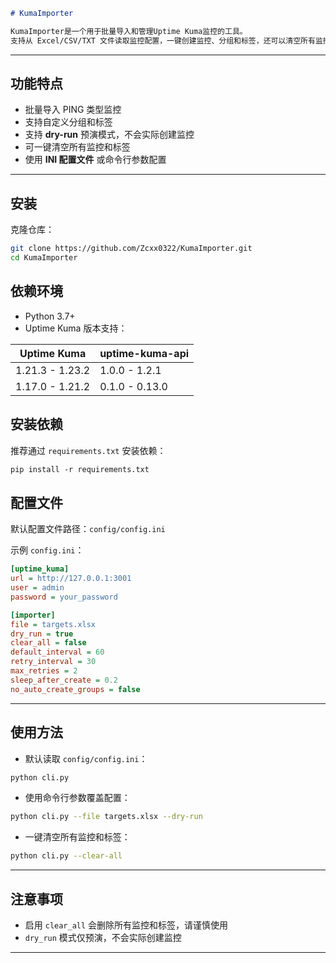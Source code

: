 ````markdown
# KumaImporter

KumaImporter是一个用于批量导入和管理Uptime Kuma监控的工具。  
支持从 Excel/CSV/TXT 文件读取监控配置，一键创建监控、分组和标签，还可以清空所有监控。
````
---

## 功能特点

- 批量导入 PING 类型监控  
- 支持自定义分组和标签  
- 支持 **dry-run** 预演模式，不会实际创建监控  
- 可一键清空所有监控和标签  
- 使用 **INI 配置文件** 或命令行参数配置  

---

## 安装

克隆仓库：
```bash
git clone https://github.com/Zcxx0322/KumaImporter.git
cd KumaImporter
```

## 依赖环境

- Python 3.7+
- Uptime Kuma 版本支持：

| Uptime Kuma | uptime-kuma-api |
|-------------|----------------|
| 1.21.3 - 1.23.2 | 1.0.0 - 1.2.1 |
| 1.17.0 - 1.21.2 | 0.1.0 - 0.13.0 |

## 安装依赖

推荐通过 `requirements.txt` 安装依赖：

```txt
pip install -r requirements.txt
```

## 配置文件

默认配置文件路径：`config/config.ini`

示例 `config.ini`：

```ini
[uptime_kuma]
url = http://127.0.0.1:3001
user = admin
password = your_password

[importer]
file = targets.xlsx
dry_run = true
clear_all = false
default_interval = 60
retry_interval = 30
max_retries = 2
sleep_after_create = 0.2
no_auto_create_groups = false
```

---

## 使用方法

* 默认读取 `config/config.ini`：

```bash
python cli.py
```

* 使用命令行参数覆盖配置：

```bash
python cli.py --file targets.xlsx --dry-run
```

* 一键清空所有监控和标签：

```bash
python cli.py --clear-all
```

---

## 注意事项

* 启用 `clear_all` 会删除所有监控和标签，请谨慎使用
* `dry_run` 模式仅预演，不会实际创建监控

---